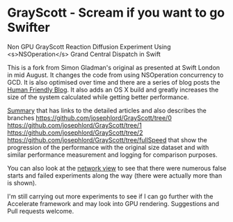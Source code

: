 GrayScott - Scream if you want to go Swifter
============================================

Non GPU GrayScott Reaction Diffusion Experiment Using &lt;s>NSOperation&lt;/s> Grand Central Dispatch in Swift

This is a fork from Simon Gladman's original as presented at Swift London in mid August. It changes the code from using NSOperation concurrency to GCD. It is also optimised over time and there are a series of blog posts the [Human Friendly Blog](http://blog.human-friendly.com/). It also adds an OS X build and greatly increases the size of the system calculated while getting better performance.

[Summary](http://blog.human-friendly.com/swift-optimisation-number-iosdevuk-swift-300) that has links to the detailed articles and also describes the branches https://github.com/josephlord/GrayScott/tree/0 https://github.com/josephlord/GrayScott/tree/1 https://github.com/josephlord/GrayScott/tree/2 https://github.com/josephlord/GrayScott/tree/fullSpeed that show the progression of the performance with the original size dataset and with similar performance measurement and logging for comparison purposes.

You can also look at the [network view](https://github.com/josephlord/GrayScott/network) to see that there were numerous false starts and failed experiments along the way (there were actually more than is shown).

I'm still carrying out more experiments to see if I can go further with the Accelerate framework and may look into GPU rendering. Suggestions and Pull requests welcome.
